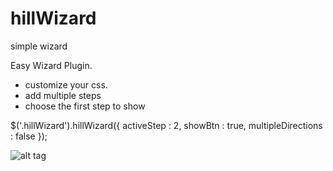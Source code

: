 # hillWizard
simple wizard

Easy Wizard Plugin.
- customize your css.
- add multiple steps
- choose the first step to show


$('.hillWizard').hillWizard({
    activeStep : 2,
    showBtn : true, 
    multipleDirections : false
});


![alt tag](https://s-media-cache-ak0.pinimg.com/originals/a6/fb/40/a6fb40c391d2408fc55e828b951a7b71.png)
